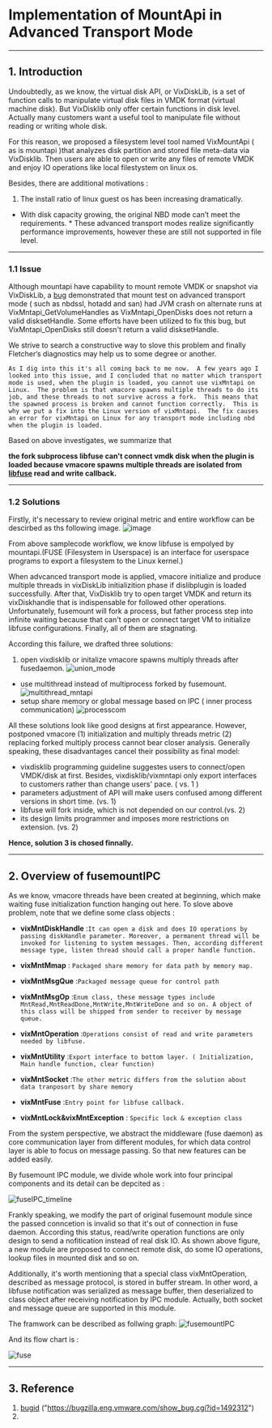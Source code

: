 Implementation of MountApi in Advanced Transport Mode
====
----
## 1. Introduction
Undoubtedly, as we know, the virtual disk API, or VixDiskLib, is a set of function calls to manipulate virtual disk files in VMDK format (virtual machine disk). But VixDisklib only offer certain functions in disk level. Actually many customers want a useful tool to manipulate file without reading or writing whole disk. 

For this reason, we proposed a filesystem level tool named VixMountApi ( as is mountapi )that analyzes disk partition and stored file meta-data via VixDisklib. Then users are able to open or write any files of remote VMDK and enjoy IO operations like local filestystem on linux os.   

Besides, there are additional motivations :

1. The install ratio of linux guest os has been increasing dramatically.
*  With disk capacity growing, the original NBD mode can’t meet the requirements.  * These advanced transport modes realize significantly performance improvements, however these are still not supported in file level.

----
   
### 1.1 Issue

Although mountapi have capability to mount remote VMDK or snapshot via VixDiskLib, 
a [bug][bugid] demonstrated that mount test on advanced transport mode ( such as nbdssl, hotadd and san) had JVM crash on alternate runs at VixMntapi_GetVolumeHandles as VixMntapi_OpenDisks does not return a valid disksetHandle. Some efforts have been utilized to fix this bug, but VixMntapi_OpenDisks still doesn't return a valid disksetHandle. 

We strive to search a constructive way to slove this problem and finally  Fletcher‘s diagnostics may help us to some degree or another.
	
	As I dig into this it's all coming back to me now.  A few years ago I looked into this issue, and I concluded that no matter which transport mode is used, when the plugin is loaded, you cannot use vixMntapi on Linux.  The problem is that vmacore spawns multiple threads to do its job, and these threads to not survive across a fork.  This means that the spawned process is broken and cannot function correctly.  This is why we put a fix into the Linux version of vixMntapi.  The fix causes an error for vixMntapi on Linux for any transport mode including nbd when the plugin is loaded.
	
Based on above investigates, we summarize that 

**the fork subprocess libfuse can't connect vmdk disk when the plugin is loaded because vmacore spawns multiple threads are isolated from [libfuse][libfuse] read and write callback.**

----  
### 1.2 Solutions
Firstly, it's necessary to review original metric and 
entire workflow can be descirbed as ths following image.
![image](https://github.com/ashione/vixMntIPC/blob/format/asset/mntapi.png)

From above samplecode workflow, we know libfuse is empolyed by mountapi.(FUSE (Filesystem in Userspace) is an interface for userspace programs to export a filesystem to the Linux kernel.)  

When advcanced transport mode is applied, vmacore initialize and 
produce multiple threads in vixDiskLib initializition phase 
if dislibplugin is loaded successfully. 
After that, VixDisklib try to open target VMDK and return its vixDiskhandle 
that is indispensable for followed other operations. 
Unfortunately, fusemount will fork a process, 
but father process step into infinite waiting 
because that can't open or connect target VM to initialize libfuse configurations. 
Finally, all of them are stagnating.

According this failure, we drafted three solutions:

1.  open vixdisklib or initalize vmacore spawns multiply threads after fusedaemon. ![union_mode](https://github.com/ashione/vixMntIPC/blob/format/asset/union_mode.png)
*   use multithread instead of multiprocess forked by fusemount. ![multithread_mntapi](https://github.com/ashione/vixMntIPC/blob/format/asset/\multithread.png)
*   setup share memory or global message based on IPC ( inner process communication) ![processcom](https://github.com/ashione/vixMntIPC/blob/format/asset/process_com.png)


All these solutions look like good designs at first appearance. 
However, postponed vmacore (1) initialization and multiply threads metric (2) 
replacing forked multiply process cannot bear closer analysis. Generally speaking, these disadvantages cancel their possibility as final model:

* vixdisklib programming guideline suggestes users to connect/open VMDK/disk at first. Besides, vixdisklib/vixmntapi only export interfaces to customers rather than change users' pace. ( vs. 1 )
* parameters adjustment of API will make users confused among different versions in short time. (vs. 1)
* libfuse will fork inside, which is not depended on our control.(vs. 2)
* its design limits programmer and imposes more restrictions on extension. (vs. 2)
  
**Hence, solution 3 is chosed finnally.**

---
## 2. Overview of fusemountIPC
As we know, vmacore threads have been created at beginning, 
which make waiting fuse initialization function hanging out here.
To slove above problem, note that we define some class objects :

+ **vixMntDiskHandle** :`It can open a disk and does IO operations by passing diskHandle parameter.
Moreover, a permanent thread will be invoked for listening to system messages.
Then, according different message type, listen thread should call a proper handle function.`
+ **vixMntMmap** : `Packaged share memory for data path by memory map.`
+ **vixMntMsgQue** :`Packaged message queue for control path`
	
+ **vixMntMsgOp** :`Enum class, these message types include MntRead,MntReadDone,MntWrite,MntWriteDone and so on.
	A object of this class will be shipped from sender to receiver by message queue. ` 
	
+ **vixMntOperation** :`Operations consist of read and write parameters needed by libfuse.`
 
+ **vixMntUtility** :`Export interface to bottom layer. ( Initialization, Main handle function, clear function)`

+ **vixMntSocket** :`The other metric differs from the solution about data tranposort by share memory`

+ **vixMntFuse** :`Entry point for libfuse callback.`

+ **vixMntLock&vixMntException** : `Specific lock & exception class`


From the system perspective, we abstract the middleware (fuse daemon)  as core communication layer  from  different modules, for which data control layer is able to focus on message passing. So that new features can be added easily.

By fusemount IPC module, we divide whole work into four principal components and its detail can be depcited as  :


![fuseIPC_timeline](https://github.com/ashione/vixMntIPC/blob/format/asset/fuseIPC_timeline.png)	

Frankly speaking, we modify the part of original fusemount module since the passed conncetion is invalid so that it's out of connection in fuse daemon. According this status, read/write operation functions are only design to send a nofitication instead of real disk IO. As shown above figure, a new module are proposed to connect remote disk, do some IO operations, lookup files in mounted disk and so on. 

Additionally, it's worth mentioning that a special class vixMntOperation, described as message protocol, is stored in buffer stream. In other word, a libfuse notification was serialized  as message buffer, then deserialized to class object after receiving notification by IPC module. Actually, both socket and message queue are supported in this module. 

The framwork can be described as follwing graph:
![fusemountIPC](https://github.com/ashione/vixMntIPC/blob/format/asset/fusemountIPC.png)

And its flow chart is :

![fuse](https://github.com/ashione/vixMntIPC/blob/format/asset/fuse.png)

-----

## 3. Reference 
1.  [bugid] ("https://bugzilla.eng.vmware.com/show_bug.cgi?id=1492312") 
2.  [libfuse]: https://github.com/libfuse/libfuse
[bugid]: https://bugzilla.eng.vmware.com/show_bug.cgi?id=1492312 "mntapibug"
[libfuse]: https://github.com/libfuse/libfuse
